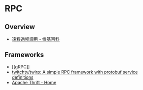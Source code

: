 # RPC

## Overview

- [遠程過程調用 - 维基百科](https://zh.wikipedia.org/wiki/%E9%81%A0%E7%A8%8B%E9%81%8E%E7%A8%8B%E8%AA%BF%E7%94%A8)

## Frameworks

- [[gRPC]]
- [twitchtv/twirp: A simple RPC framework with protobuf service definitions](https://github.com/twitchtv/twirp)
- [Apache Thrift - Home](https://thrift.apache.org/)
